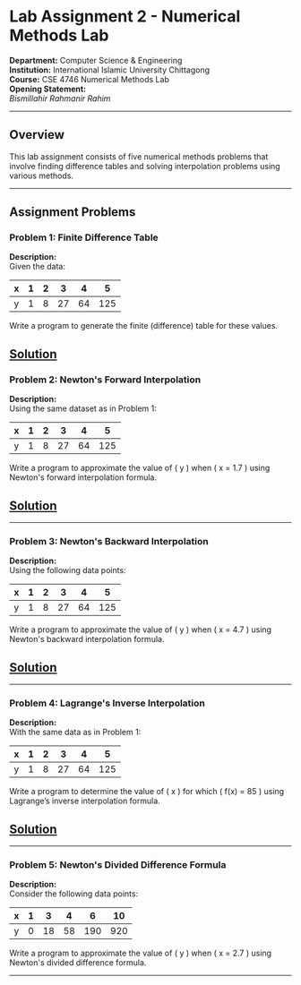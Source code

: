 # Lab Assignment 2 - Numerical Methods Lab

**Department:** Computer Science & Engineering  
 **Institution:** International Islamic University Chittagong  
 **Course:** CSE 4746 Numerical Methods Lab  
 **Opening Statement:**  
 _Bismillahir Rahmanir Rahim_

---

## Overview

This lab assignment consists of five numerical methods problems that involve finding difference tables and solving interpolation problems using various methods.

---

## Assignment Problems

### Problem 1: Finite Difference Table

**Description:**  
 Given the data:

| x   | 1   | 2   | 3   | 4   | 5   |
| --- | --- | --- | --- | --- | --- |
| y   | 1   | 8   | 27  | 64  | 125 |

Write a program to generate the finite (difference) table for these values.

## [**Solution**](https://github.com/MM-Mamunn/Numerical-Method-Lab/blob/main/Lab%20Assignment%202/Lab%20Assignment%202.1.cpp)

### Problem 2: Newton's Forward Interpolation

**Description:**  
 Using the same dataset as in Problem 1:

| x   | 1   | 2   | 3   | 4   | 5   |
| --- | --- | --- | --- | --- | --- |
| y   | 1   | 8   | 27  | 64  | 125 |

Write a program to approximate the value of \( y \) when \( x = 1.7 \) using Newton's forward interpolation formula.

## [**Solution**](https://github.com/MM-Mamunn/Numerical-Method-Lab/blob/main/Lab%20Assignment%202/Lab%20Assignment%202.2.cpp)

---

### Problem 3: Newton's Backward Interpolation

**Description:**  
 Using the following data points:

| x   | 1   | 2   | 3   | 4   | 5   |
| --- | --- | --- | --- | --- | --- |
| y   | 1   | 8   | 27  | 64  | 125 |

Write a program to approximate the value of \( y \) when \( x = 4.7 \) using Newton's backward interpolation formula.

## [**Solution**](https://github.com/MM-Mamunn/Numerical-Method-Lab/blob/main/Lab%20Assignment%202/Lab%20Assignment%202.3.cpp)

---

### Problem 4: Lagrange's Inverse Interpolation

**Description:**  
 With the same data as in Problem 1:

| x   | 1   | 2   | 3   | 4   | 5   |
| --- | --- | --- | --- | --- | --- |
| y   | 1   | 8   | 27  | 64  | 125 |

Write a program to determine the value of \( x \) for which \( f(x) = 85 \) using Lagrange’s inverse interpolation formula.

## [**Solution**](https://github.com/MM-Mamunn/Numerical-Method-Lab/blob/main/Lab%20Assignment%202/Lab%20Assignment%202.4.cpp)

---

### Problem 5: Newton's Divided Difference Formula

**Description:**  
 Consider the following data points:

| x   | 1   | 3   | 4   | 6   | 10  |
| --- | --- | --- | --- | --- | --- |
| y   | 0   | 18  | 58  | 190 | 920 |

Write a program to approximate the value of \( y \) when \( x = 2.7 \) using Newton's divided difference formula.

---
